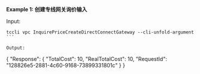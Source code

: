 **Example 1: 创建专线网关询价输入**



Input: 

```
tccli vpc InquirePriceCreateDirectConnectGateway --cli-unfold-argument ```

Output: 
```
{
    "Response": {
        "TotalCost": 10,
        "RealTotalCost": 10,
        "RequestId": "128826e5-2881-4c60-9168-73899331801c"
    }
}
```

